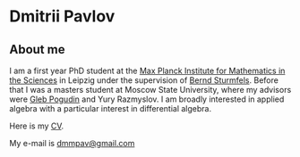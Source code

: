 # Dmitrii Pavlov

## About me

I am a first year PhD student at the [Max Planck Institute for Mathematics in the Sciences](https://www.mis.mpg.de/) in Leipzig under the supervision of [Bernd Sturmfels](https://math.berkeley.edu/~bernd/). Before that I was a masters student at Moscow State University, where my advisors were [Gleb Pogudin](http://www.lix.polytechnique.fr/Labo/Gleb.POGUDIN/) and Yury Razmyslov. I am broadly interested in applied algebra with a particular interest in differential algebra.

Here is my [CV](https://dmmpavlov.github.io/CV_Pavlov.pdf).

My e-mail is [dmmpav@gmail.com](mailto:dmmpav@gmail.com)
